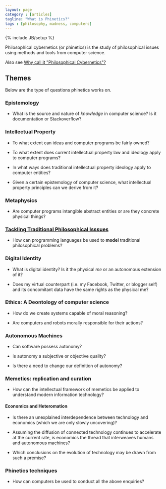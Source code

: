 ```yaml
---
layout: page
category : [articles]
tagline: "What is Phinetics?"
tags : [philosophy, madness, computers]
---
```

{% include JB/setup %}

Philosophical cybernetics (or phinetics) is the study of philosophical issues using methods and tools from computer science. 

Also see [Why call it "Philosophical Cybernetics"?](name.html)



## Themes

Below are the type of questions phinetics works on. 

### Epistemology

* What is the source and nature of *knowledge* in computer science? Is it documentation or Stackoverflow? 

### Intellectual Property 

* To what extent can ideas and computer programs be fairly owned? 

* To what extent does current intellectual property law and ideology apply to computer programs? 

* In what ways does traditional intellectual property ideology apply to computer entities? 

* Given a certain epistemology of computer science, what intellectual property principles can we derive from it? 

### Metaphysics

* Are computer programs intangible abstract entities or are they concrete physical things? 

### [Tackling Traditional Philosophical Isssues](traditional-philosophical-problems.html)

* How can programming languages be used to **model** traditional philosophical problems?

### Digital Identity 

* What is digital identity? Is it the physical *me* or an autonomous extension of it? 

* Does my virtual counterpart (i.e. my Facebook, Twitter, or blogger self) and its concomitant data have the same rights as the physical me?

### Ethics: A Deontology of computer science 

* How do we create systems capable of moral reasoning? 

* Are computers and robots morally responsible for their actions? 

### Autonomous Machines

* Can software possess autonomy?

* Is autonomy a subjective or objective quality? 

* Is there a need to change our definition of autonomy?

### Memetics: replication and curation

* How can the intellectual framework of memetics be applied to understand modern information technology?

#### Economics and Heteromation

* Is there an unexplained interdependence between technology and economics (which we are only slowly uncovering)?

* Assuming the diffusion of connected technology continues to accelerate at the current rate, is economics the thread that interweaves humans and autonomous machines?

* Which conclusions on the evolution of technology may be drawn from such a premise?

### Phinetics techniques

* How can computers be used to conduct all the above enquiries? 


